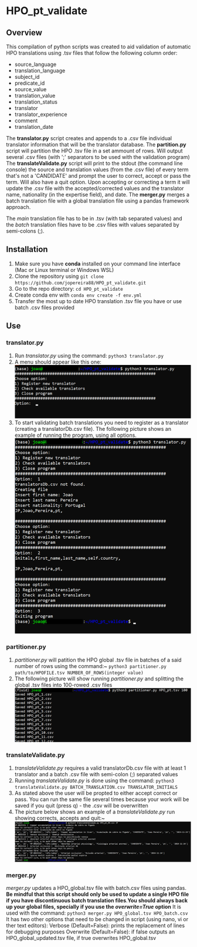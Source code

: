 # HPO_pt_validate
## Overview
This compilation of python scripts was created to aid validation of automatic HPO translations using .tsv files that follow the following column order:
+ source_language
+ translation_language
+ subject_id
+ predicate_id
+ source_value
+ translation_value
+ translation_status
+ translator
+ translator_experience
+ comment
+ translation_date

The **translator.py** script creates and appends to a .csv file individual translator information that will be the translator database.
The **partition.py** script will partition the HPO .tsv file in a set ammount of rows. Will output several .csv files (with ';' separators to be used with the validation program)
The **translateValidate.py** script will print to the stdout (the command line console) the source and translation values (from the .csv file) of every term that's not a 'CANDIDATE' and prompt the user to correct, accept or pass the term. Will also have a quit option. Upon accepting or correcting a term it will update the .csv file with the accepted/corrected values and the translator name, nationality (in the expertise field), and date.
The **merger.py** merges a batch translation file with a global translation file using a pandas framework approach.

The _main_ translation file has to be in .tsv (with tab separated values) and the _batch_ translation files have to be .csv files with values separated by semi-colons (;).

## Installation
1) Make sure you have **conda** installed on your command line interface (Mac or Linux terminal or Windows WSL)
2) Clone the repository using 
``git clone https://github.com/jopereira88/HPO_pt_validate.git``
3) Go to the repo directory: 
``cd HPO_pt_validate``
4) Create conda env with 
``conda env create -f env.yml``
5) Transfer the most up to date HPO translation .tsv file you have or use batch .csv files provided

## Use
### translator.py
1) Run _translator.py_ using the command: 
``python3 translator.py``
2) A menu should appear like this one:
![MENU IMG](images/Trans1.png)
3) To start validating batch translations you need to register as a translator (creating a translatorDb.csv file). The following picture shows an example of running the program, using all options.
![TRANSLATOR.PY RUN](images/Trans2.png)
### partitioner.py
1) _partitioner.py_ will patition the HPO global .tsv file in batches of a said number of rows using the command:~
``python3 partitioner.py path/to/HPOFILE.tsv NUMBER_OF_ROWS(integer value)``
2) The following picture will show running _partitioner.py_ and splitting the global .tsv files into 100-rowed .csv files
![PARTIOTIONER.PY RUN](images/Part1.png)
### translateValidate.py
1) _translateValidate.py_ requires a valid translatorDb.csv file with at least 1 translator and a batch .csv file with semi-colon (;) separated values
2) Running _translateValidate.py_ is done using the command:
``python3 translateValidate.py BATCH_TRANSLATION.csv TRANSLATOR_INITIALS``
3) As stated above the user will be propted to either accept correct or pass. You can run the same file several times because your work will be saved if you quit (press q) - the .csv will be overwritten
4) The picture below shows an example of a _translateValidate.py_ run showing corrects, accepts and quit:~
![TRANSLATEVALIDATE.PY RUN](images/Val1.png)
### merger.py
_merger.py_ updates a HPO_global.tsv file with batch.csv files using pandas. **Be mindful that this script should only be used to update a single HPO file if you have discontinuous batch translation files**.**You should always back up your global files, specially if you use the _overwrite=True_ option**
It is used with the command:
``python3 merger.py HPO_global.tsv HPO_batch.csv``
It has two other options that need to be changed in script (using nano, vi or ther text editors):
Verbose (Default=False): prints the replacement of lines for debugging purposes
Overwrite (Default=False): if false outputs an HPO_global_updated.tsv file, if true overwrites HPO_global.tsv